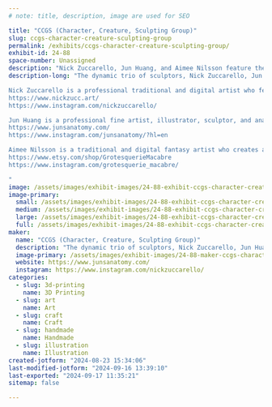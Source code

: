 ```yaml
---
# note: title, description, image are used for SEO

title: "CCGS (Character, Creature, Sculpting Group)"
slug: ccgs-character-creature-sculpting-group
permalink: /exhibits/ccgs-character-creature-sculpting-group/
exhibit-id: 24-88
space-number: Unassigned
description: "Nick Zuccarello, Jun Huang, and Aimee Nilsson feature their mixture of sculpture creations."
description-long: "The dynamic trio of sculptors, Nick Zuccarello, Jun Huang, and Aimee Nilsson, feature their sculpture creations. As professional artists and entrepreneurs, their artistic mixture of fantasy and reality will surely excite the eclectic interests of this year's guests.

Nick Zuccarello is a professional traditional and digital artist who features sci-fi and fantasy art. He creates characters, creatures, illustrations, and collectibles for games and the interactive entertainment industry.
https://www.nickzucc.art/
https://www.instagram.com/nickzuccarello/

Jun Huang is a professional fine artist, illustrator, sculptor, and anatomist for games, movies, and television. Professionals and hobbyists alike use his models for anatomy reference. He features a variety of human and animal models.
https://www.junsanatomy.com/
https://www.instagram.com/junsanatomy/?hl=en

Aimee Nilsson is a traditional and digital fantasy artist who creates art for movies, themed attractions, and the interactive entertainment industry. She features a variety of art prints and hand-made and printed sculptures.
https://www.etsy.com/shop/GrotesquerieMacabre
https://www.instagram.com/grotesquerie_macabre/

"
image: /assets/images/exhibit-images/24-88-exhibit-ccgs-character-creature-sculpting-group-maker-sfair-large.jpg
image-primary: 
  small: /assets/images/exhibit-images/24-88-exhibit-ccgs-character-creature-sculpting-group-maker-sfair-small.jpg
  medium: /assets/images/exhibit-images/24-88-exhibit-ccgs-character-creature-sculpting-group-maker-sfair-medium.jpg
  large: /assets/images/exhibit-images/24-88-exhibit-ccgs-character-creature-sculpting-group-maker-sfair-large.jpg
  full: /assets/images/exhibit-images/24-88-exhibit-ccgs-character-creature-sculpting-group-maker-sfair-full.jpg
maker: 
  name: "CCGS (Character, Creature, Sculpting Group)"
  description: "The dynamic trio of sculptors, Nick Zuccarello, Jun Huang, and Aimee Nilsson, feature their sculpture creations at the Maker’s Faire 2024. As professional artists and entrepreneurs, their artistic mixture of fantasy and reality will surely excite the eclectic interests of this year's guests."
  image-primary: /assets/images/exhibit-images/24-88-maker-ccgs-character-creature-sculpting-group-bannermaker-sfair-medium.jpg
  website: https://www.junsanatomy.com/
  instagram: https://www.instagram.com/nickzuccarello/
categories: 
  - slug: 3d-printing
    name: 3D Printing
  - slug: art
    name: Art
  - slug: craft
    name: Craft
  - slug: handmade
    name: Handmade
  - slug: illustration
    name: Illustration
created-jotform: "2024-08-23 15:34:06"
last-modified-jotform: "2024-09-16 13:39:10"
last-exported: "2024-09-17 11:35:21"
sitemap: false

---
```

